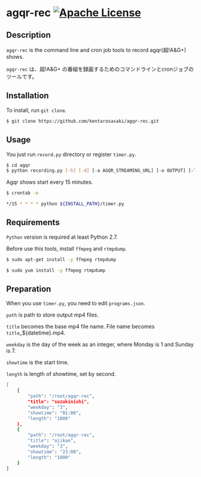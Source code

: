 agqr-rec [![Apache License](http://img.shields.io/hexpm/l/plug.svg?style=flat)](https://github.com/kentarosasaki/agqr-rec/blob/master/LICENSE)
===

## Description

`agqr-rec` is the command line and cron job tools to record agqr(超!A&G+) shows.

`agqr-rec` は、超!A&G+ の番組を録画するためのコマンドラインとcronジョブのツールです。

## Installation

To install, run `git clone`.

```bash
$ git clone https://github.com/kentarosasaki/agqr-rec.git
```

## Usage

You just run `record.py` directory or register `timer.py`.

```bash
$ cd agqr
$ python recording.py [-h] [-d] [-a AGQR_STREAMING_URL] [-o OUTPUT] [-l LENGTH]
```

Agqr shows start every 15 minutes.

```bash
$ crontab -e
```

```bash
*/15 * * * * python ${INSTALL_PATH}/timer.py
```

## Requirements

`Python` version is required at least Python 2.7.

Before use this tools, install `ffmpeg` and `rtmpdump`.

```bash
$ sudo apt-get install -y ffmpeg rtmpdump
```
```bash
$ sudo yum install -y ffmpeg rtmpdump
```

## Preparation

When you use `timer.py`, you need to edit `programs.json`.

`path` is path to store output mp4 files.

`title` becomes the base mp4 file name. File name becomes `title`_${datetime}.mp4.

`weekday` is the day of the week as an integer, where Monday is 1 and Sunday is 7.

`showtime` is the start time.

`length` is length of showtime, set by second.


```bash
[
    {
        "path": "/root/agqr-rec",
        "title": "suzakinishi",
        "weekday": "3",
        "showtime": "01:00",
        "length": "1800"
    },
    {
        "path": "/root/agqr-rec",
        "title": "ojikan",
        "weekday": "3",
        "showtime": "23:00",
        "length": "1800"
    }
]
```
